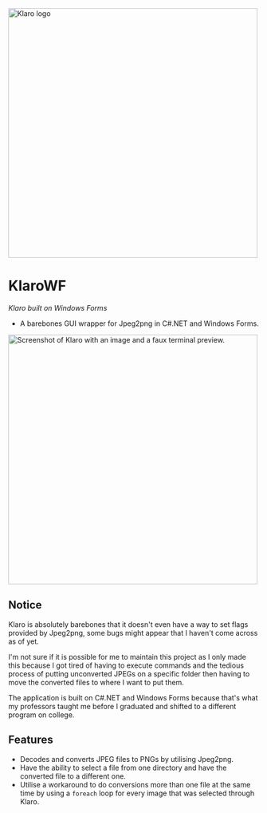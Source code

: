 <img src="https://github.com/user-attachments/assets/07d84004-135f-4153-a5fa-ed60c17fcad9" alt="Klaro logo" width="500">

# KlaroWF
*Klaro built on Windows Forms*
- A barebones GUI wrapper for Jpeg2png in C#.NET and Windows Forms.


<img src="https://github.com/user-attachments/assets/0e4cd9f2-188f-467b-9da9-0c2857fcdaa4" alt="Screenshot of Klaro with an image and a faux terminal preview." width="500">


## Notice
Klaro is absolutely barebones that it doesn't even have a way to set flags provided by Jpeg2png, some bugs
might appear that I haven't come across as of yet.

I'm not sure if it is possible for me to maintain this project as I only made this because I got tired of having to
execute commands and the tedious process of putting unconverted JPEGs on a specific folder then having to move the converted
files to where I want to put them.

The application is built on C#.NET and Windows Forms because that's what my professors taught me before I
graduated and shifted to a different program on college.

## Features
- Decodes and converts JPEG files to PNGs by utilising Jpeg2png.
- Have the ability to select a file from one directory and have the converted file to a different one.
- Utilise a workaround to do conversions more than one file at the same time by using a `foreach` loop for every image that was selected through Klaro.

 

